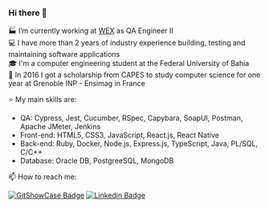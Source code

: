 ### Hi there 👋

🏭 I’m currently working at [WEX](https://www.wexinc.com/) as QA Engineer II  
💻 I have more than 2 years of industry experience building, testing and maintaining software applications  
🎓 I'm a computer engineering student at the Federal University of Bahia  
🥐 In 2016 I got a scholarship from CAPES to study computer science for one year at Grenoble INP - Ensimag in France  

⭐ My main skills are:
- QA: Cypress, Jest, Cucumber, RSpec, Capybara, SoapUI, Postman, Apache JMeter, Jenkins
- Front-end: HTML5, CSS3, JavaScript, React.js, React Native  
- Back-end: Ruby, Docker, Node.js, Express.js, TypeScript, Java, PL/SQL, C/C++  
- Database: Oracle DB, PostgreeSQL, MongoDB  
  
📫 How to reach me:  

[![GitShowCase Badge](https://img.shields.io/badge/GitShowCase-100000?style=for-the-badge&logo=github&logoColor=white)](https://www.gitshowcase.com/matheus-beck)
[![Linkedin Badge](https://img.shields.io/badge/LinkedIn-0077B5?style=for-the-badge&logo=linkedin&logoColor=white)](https://www.linkedin.com/in/matheus-beck/)
